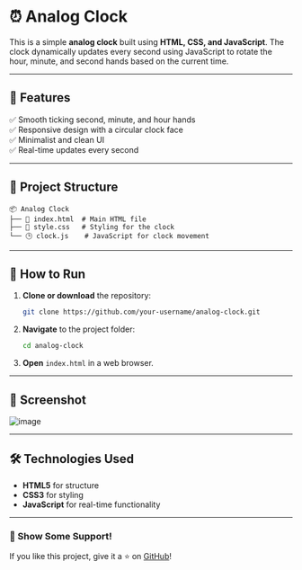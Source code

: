 # ⏰ Analog Clock

This is a simple **analog clock** built using **HTML, CSS, and JavaScript**. The clock dynamically updates every second using JavaScript to rotate the hour, minute, and second hands based on the current time.

---

## 📌 Features
✅ Smooth ticking second, minute, and hour hands  
✅ Responsive design with a circular clock face  
✅ Minimalist and clean UI  
✅ Real-time updates every second  

---

## 📂 Project Structure
```
📦 Analog Clock
├── 📜 index.html  # Main HTML file
├── 🎨 style.css   # Styling for the clock
└── 🕒 clock.js    # JavaScript for clock movement
```

---

## 🚀 How to Run
1. **Clone or download** the repository:
   ```sh
   git clone https://github.com/your-username/analog-clock.git
   ```
2. **Navigate** to the project folder:
   ```sh
   cd analog-clock
   ```
3. **Open** `index.html` in a web browser.

---

## 📸 Screenshot
![image](https://github.com/user-attachments/assets/381bf230-622b-4e4d-8c35-78760e059e7b)

---

## 🛠️ Technologies Used
- **HTML5** for structure
- **CSS3** for styling
- **JavaScript** for real-time functionality

---

### 🌟 Show Some Support!
If you like this project, give it a ⭐ on [GitHub](#)!

